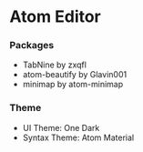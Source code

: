 # Atom Editor


### Packages

- TabNine by zxqfl
- atom-beautify by Glavin001
- minimap by atom-minimap

### Theme

- UI Theme: One Dark
- Syntax Theme: Atom Material
